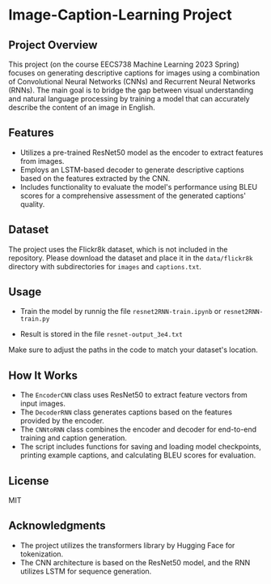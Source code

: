 # Image-Caption-Learning Project

## Project Overview
  This project (on the course EECS738 Machine Learning 2023 Spring) focuses on generating descriptive captions for images using a combination of Convolutional Neural Networks (CNNs) and Recurrent Neural Networks (RNNs). The main goal is to bridge the gap between visual understanding and natural language processing by training a model that can accurately describe the content of an image in English.

## Features
- Utilizes a pre-trained ResNet50 model as the encoder to extract features from images.
- Employs an LSTM-based decoder to generate descriptive captions based on the features extracted by the CNN.
- Includes functionality to evaluate the model's performance using BLEU scores for a comprehensive assessment of the generated captions' quality.

## Dataset
  The project uses the Flickr8k dataset, which is not included in the repository. Please download the dataset and place it in the `data/flickr8k` directory with subdirectories for `images` and `captions.txt`.

## Usage
  - Train the model by runnig the file `resnet2RNN-train.ipynb` or `resnet2RNN-train.py`
  
  - Result is stored in the file `resnet-output_3e4.txt`

  Make sure to adjust the paths in the code to match your dataset's location.

## How It Works
- The `EncoderCNN` class uses ResNet50 to extract feature vectors from input images.
- The `DecoderRNN` class generates captions based on the features provided by the encoder.
- The `CNNtoRNN` class combines the encoder and decoder for end-to-end training and caption generation.
- The script includes functions for saving and loading model checkpoints, printing example captions, and calculating BLEU scores for evaluation.

## License
MIT

## Acknowledgments
- The project utilizes the transformers library by Hugging Face for tokenization.
- The CNN architecture is based on the ResNet50 model, and the RNN utilizes LSTM for sequence generation.




